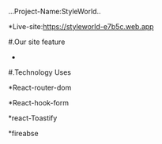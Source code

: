 ...Project-Name:StyleWorld..

*Live-site:https://styleworld-e7b5c.web.app

#.Our site feature

*



#.Technology Uses

*React-router-dom

*React-hook-form

*react-Toastify

*fireabse

